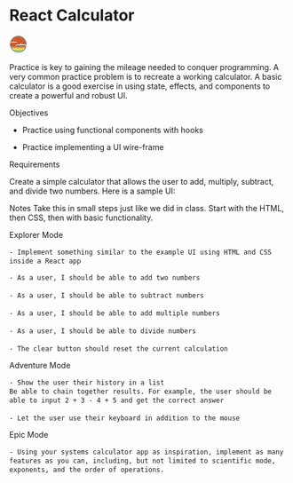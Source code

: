 # React Calculator

![SDG](./docs/button.png)

Practice is key to gaining the mileage needed to conquer programming. A very common practice problem is to recreate a working calculator. A basic calculator is a good exercise in using state, effects, and components to create a powerful and robust UI.

Objectives

- Practice using functional components with hooks

- Practice implementing a UI wire-frame

Requirements

Create a simple calculator that allows the user to add, multiply, subtract, and divide two numbers. Here is a sample UI:

Notes
Take this in small steps just like we did in class. Start with the HTML, then CSS, then with basic functionality.

Explorer Mode

    - Implement something similar to the example UI using HTML and CSS inside a React app

<!-- DONE -->

    - As a user, I should be able to add two numbers

    - As a user, I should be able to subtract numbers

    - As a user, I should be able to add multiple numbers

    - As a user, I should be able to divide numbers

    - The clear button should reset the current calculation

Adventure Mode

    - Show the user their history in a list
    Be able to chain together results. For example, the user should be able to input 2 + 3 - 4 + 5 and get the correct answer

    - Let the user use their keyboard in addition to the mouse

Epic Mode

    - Using your systems calculator app as inspiration, implement as many features as you can, including, but not limited to scientific mode, exponents, and the order of operations.

